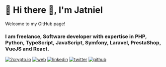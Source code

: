 # 🚀 Hi there 👋, I'm Jatniel
Welcome to my GitHub page!

### I am freelance, Software developer with expertise in PHP, Python, TypeScript, JavaScript, Symfony, Laravel, PrestaShop, VueJS and React. 


[![2crypto.io](https://img.shields.io/badge/2crypto.io-3B7B21?style=for-the-badge&logo=bitcoin&logoColor=white)](https://www.2crypto.io/team/jatniel-guzman/) 
[![web](https://img.shields.io/badge/jatniel.dev-000?style=for-the-badge&logo=web-fi&logoColor=white)](https://jatniel.dev/) 
[![linkedin](https://img.shields.io/badge/linkedin-0A66C2?style=for-the-badge&logo=linkedin&logoColor=white)](https://fr.linkedin.com/in/jatniel) 
[![twitter](https://img.shields.io/badge/twitter-1DA1F2?style=for-the-badge&logo=twitter&logoColor=white)](https://twitter.com/jatnieldev) 
[![github](https://img.shields.io/badge/github-007096?style=for-the-badge&logo=github&logoColor=white)](https://www.github.com/jatniel) 
